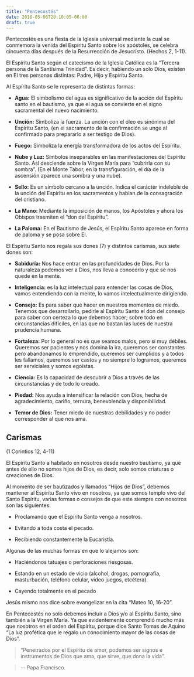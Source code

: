 ```yaml
---
title: "Pentecostés"
date: 2018-05-06T20:10:05-06:00
draft: true
---
```


Pentecostés es una fiesta de la Iglesia universal mediante la cual se conmemora la venida del Espíritu Santo sobre los apóstoles, se celebra cincuenta días después de la Resurrección de Jesucristo. (Hechos 2, 1-11).

El Espíritu Santo según el catecismo de la Iglesia Católica es la “Tercera persona de la Santísima Trinidad”. Es decir, habiendo un solo Dios, existen en El tres personas distintas: Padre, Hijo y Espíritu Santo.

Al Espíritu Santo se le representa de distintas formas:

* <strong>Agua:</strong> El simbolismo del agua es significativo de la acción del Espíritu santo en el bautismo, ya que el agua se convierte en el signo sacramental del nuevo nacimiento.

* <strong>Unción:</strong> Simboliza la fuerza. La unción con el óleo es sinónima del Espíritu Santo, (en el sacramento de la confirmación se unge al confirmado para prepararlo a ser testigo de Dios).

* <strong>Fuego:</strong> Simboliza la energía transformadora de los actos del Espíritu.

* <strong>Nube y Luz:</strong> Símbolos inseparables en las manifestaciones del Espíritu Santo. Así desciende sobre la Virgen María para “cubrirla con su sombra”. (En el Monte Tabor, en la transfiguración, el día de la ascensión aparece una sombra y una nube).

* <strong>Sello:</strong> Es un símbolo cercano a la unción. Indica el carácter indeleble de la unción del Espíritu en los sacramentos y hablan de la consagración del cristiano.

* <strong>La Mano:</strong> Mediante la imposición de manos, los Apóstoles y ahora los Obispos trasmiten el “don del Espíritu”.

* <strong>La Paloma:</strong> En el Bautismo de Jesús, el Espíritu Santo aparece en forma de paloma y se posa sobre El.

El Espíritu Santo nos regala sus dones (7) y distintos carismas, sus siete dones son:

* <strong>Sabiduría:</strong> Nos hace entrar en las profundidades de Dios. Por la naturaleza podemos ver a Dios, nos lleva a conocerlo y que se nos quede en la mente.

* <strong>Inteligencia:</strong> es la luz intelectual para entender las cosas de Dios, vamos entendiendo con la mente, lo vamos intelectualmente dirigiendo.

* <strong>Consejo:</strong> Es para saber qué hacer en nuestros momentos de miedo. Tenemos que desarrollarlo, pedirle al Espíritu Santo el don del consejo para saber con certeza lo que debemos hacer; sobre todo en circunstancias difíciles, en las que no bastan las luces de nuestra prudencia humana.

* <strong>Fortaleza:</strong> Por lo general no es que seamos malos, pero sí muy débiles. Queremos ser pacientes y nos domina la ira, queremos ser constantes pero abandonamos lo emprendido, queremos ser cumplidos y a todos les fallamos, queremos ser castos y no siempre lo logramos, queremos ser serviciales y somos egoístas.

* <strong>Ciencia:</strong> Es la capacidad de descubrir a Dios a través de las circunstancias y de todo lo creado.

* <strong>Piedad:</strong> Nos ayuda a intensificar la relación con Dios, hecha de agradecimiento, cariño, ternura, benevolencia y disponibilidad.

* <strong>Temor de Dios:</strong> Tener miedo de nuestras debilidades y no poder corresponder al que nos ama.

## Carismas
(1 Corintios 12, 4-11)

El Espíritu Santo a habitado en nosotros desde nuestro bautismo, ya que antes de ello no somos hijos de Dios, es decir, solo somos criaturas o creaciones de Dios.

Al momento de ser bautizados y llamados “Hijos de Dios”, debemos mantener al Espíritu Santo vivo en nosotros, ya que somos templo vivo del Santo Espíritu, varias formas o consejos de que este siempre con nosotros son las siguientes:

* Proclamando que el Espíritu Santo venga a nosotros.

* Evitando a toda costa el pecado.

* Recibiendo constantemente la Eucaristía.

Algunas de las muchas formas en que lo alejamos son:

* Haciéndonos tatuajes o perforaciones riesgosas.

* Estando en un estado de vicio (alcohol, drogas, pornografía, masturbación, teléfono celular, video juegos, etcétera).

* Cayendo totalmente en el pecado

Jesús mismo nos dice sobre evangelizar en la cita “Mateo 10, 16-20”.

En Pentecostés no solo debemos incluir a Dios y/o al Espíritu Santo, sino también a la Virgen María. Ya que evidentemente comprendió mucho más que nosotros en el orden del Espíritu, porque dice Santo Tomas de Aquino “La luz profética que le regalo un conocimiento mayor de las cosas de Dios”.

> “Penetrados por el Espíritu de amor, podemos ser signos e instrumentos de Dios que ama, que sirve, que dona la vida”.

> -- Papa Francisco.
